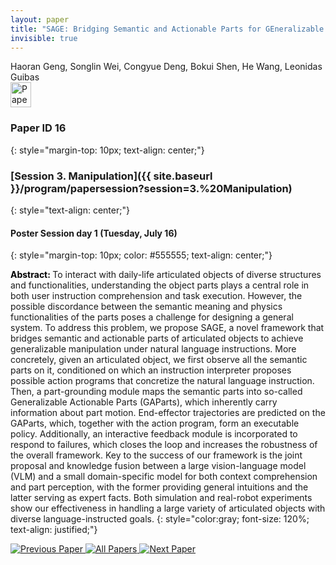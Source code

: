 ```yaml
---
layout: paper
title: "SAGE: Bridging Semantic and Actionable Parts for GEneralizable Articulated-Object Manipulation under Language Instructions"
invisible: true
---
```

<div class="paper-authors">
<div class="paper-author-box">
    <div class="paper-author-name">Haoran Geng, Songlin Wei, Congyue Deng, Bokui Shen, He Wang, Leonidas Guibas</div>
    <div class="paper-author-uni"></div>
</div>

</div><div class="paper-pdf">
                <div> <a href="https://enriquecoronadozu.github.io/rssproceedings2024/rss20/p016.pdf"><img src="{{ site.baseurl }}/images/paper_link.png" alt="Paper Website" width = "33"  height = "40"/></a> </div>
                </div>

### Paper ID 16
{: style="margin-top: 10px; text-align: center;"}

### [Session 3. Manipulation]({{ site.baseurl }}/program/papersession?session=3.%20Manipulation)
{: style="text-align: center;"}

#### Poster Session day 1 (Tuesday, July 16)
{: style="margin-top: 10px; color: #555555; text-align: center;"}

<b style="color: black;">Abstract: </b>To interact with daily-life articulated objects of diverse structures and functionalities, understanding the object parts plays a central role in both user instruction comprehension and task execution.
 However, the possible discordance between the semantic meaning and physics functionalities of the parts poses a challenge for designing a general system.
 To address this problem, we propose SAGE, a novel framework that bridges semantic and actionable parts of articulated objects to achieve generalizable manipulation under natural language instructions.
 More concretely, given an articulated object, we first observe all the semantic parts on it, conditioned on which an instruction interpreter proposes possible action programs that concretize the natural language instruction. Then, a part-grounding module maps the semantic parts into so-called Generalizable Actionable Parts (GAParts), which inherently carry information about part motion. End-effector trajectories are predicted on the GAParts, which, together with the action program, form an executable policy. Additionally, an interactive feedback module is incorporated to respond to failures, which closes the loop and increases the robustness of the overall framework.
 Key to the success of our framework is the joint proposal and knowledge fusion between a large vision-language model (VLM) and a small domain-specific model for both context comprehension and part perception, with the former providing general intuitions and the latter serving as expert facts.
 Both simulation and real-robot experiments show our effectiveness in handling a large variety of articulated objects with diverse language-instructed goals.
{: style="color:gray; font-size: 120%; text-align: justified;"}


<div class="paper-menu">
<a href="{{ site.baseurl }}/program/papers/015/"> <img src="{{ site.baseurl }}/images/previous_paper_icon.png" alt="Previous Paper" title="Previous Paper"/> </a>
<a href="{{ site.baseurl }}/program/papers"><img src="{{ site.baseurl }}/images/overview_icon.png" alt="All Papers" title="All Papers"/> </a>
<a href="{{ site.baseurl }}/program/papers/017/"> <img src="{{ site.baseurl }}/images/next_paper_icon.png" alt="Next Paper" title="Next Paper"/> </a>

</div>
